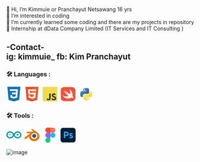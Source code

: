 👋 Hi, I’m Kimmuie or Pranchayut Netsawang 16 yrs  
👀 I’m interested in coding  
🌱 I’m currently learned some coding and there are my projects in repository  
🌱 Internship at dData Company Limited (IT Services and IT Consulting )
  
-Contact-  
ig: kimmuie_
fb: Kim Pranchayut
-----------------------------------------------------

### :hammer_and_wrench: Languages :
<div>
  <img src="https://github.com/devicons/devicon/blob/master/icons/css3/css3-plain.svg"  title="CSS"width="40" height="40"/>&nbsp;
  <img src="https://github.com/devicons/devicon/blob/master/icons/html5/html5-original.svg" title="HTML5"width="40" height="40"/>&nbsp;
  <img src="https://github.com/devicons/devicon/blob/master/icons/javascript/javascript-original.svg" title="JavaScript"width="40" height="40"/>&nbsp;
  <img src="https://github.com/devicons/devicon/blob/master/icons/swift/swift-original.svg" title="Blender"width="40" height="40"/>&nbsp;
  <img src="https://github.com/devicons/devicon/blob/master/icons/python/python-original.svg" title="Blender"width="40" height="40"/>&nbsp;
</div>

### :hammer_and_wrench: Tools :
<div>
  <img src="https://github.com/devicons/devicon/blob/master/icons/arduino/arduino-original.svg" title="Blender"width="40" height="40"/>&nbsp;
  <img src="https://github.com/devicons/devicon/blob/master/icons/blender/blender-original.svg" title="Blender"width="40" height="40"/>&nbsp;
  <img src="https://github.com/devicons/devicon/blob/master/icons/figma/figma-original.svg" title="Blender"width="40" height="40"/>&nbsp;
  <img src="https://github.com/devicons/devicon/blob/master/icons/photoshop/photoshop-original.svg" title="Blender"width="40" height="40"/>&nbsp;
</div>


![image](https://github-readme-stats.vercel.app/api/top-langs/?username=kimmuie&layout=compact&langs_count=8&hide_border=true&title_color=000000&icon_color=000000&text_color=000000&bg_color=ffffff)
